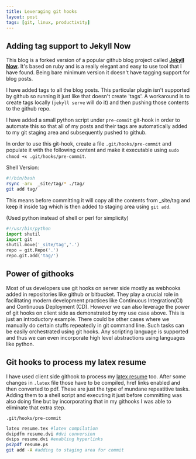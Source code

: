 ```yaml
---
title: Leveraging git hooks
layout: post
tags: [git, linux, productivity]
---
```


## Adding tag support to Jekyll Now 

This blog is a forked version of a popular github blog project called [**Jekyll Now**](https://github.com/barryclark/jekyll-now). It's based on ruby and is a really elegant and easy to use tool that I have found. Being bare minimum version it doesn't have tagging support for blog posts.

I have added tags to all the blog posts. This particular plugin isn't supported by github so running it just like that doesn't create 'tags'. A workaround is to create tags locally (`jekyll serve` will do it) and then pushing those contents to the github repo.

I have added a small python script under `pre-commit` git-hook in order to automate this so that all of my posts and their tags are automatically added to my git staging area and subsequently pushed to github.


In order to use this git-hook, create a file `.git/hooks/pre-commit` and populate it with the following content and make it executable using `sudo chmod +x .git/hooks/pre-commit`. 

Shell Version:
```sh
#!/bin/bash
rsync -arv  _site/tag/* ./tag/
git add tag/
```

This means before committing it will copy all the contents from _site/tag and keep it inside tag which is then added to staging area using `git add`.


(Used python instead of shell or perl for simplicity)

```python
#!/usr/bin/python
import shutil
import git
shutil.move('_site/tag','.')
repo = git.Repo('.')
repo.git.add('tag/')
```

## Power of githooks

Most of us developers use git hooks on server side mostly as webhooks added in repositories like github or bitbucket. They play a crucial role in facilitating modern development practices like Continuous Integration(CI) and Continuous Deployment (CD). However we can also leverage the power of git hooks on client side as demonstrated by my use case above. This is just an introductory example. There could be other cases where we manually do certain stuffs repeatedly in git command line. Such tasks can be easily orchestrated using git hooks. Any scripting language is supported and thus we can even incorporate high level abstractions using languages like python. 

## Git hooks to process my latex resume

I have used client side githook to process my [latex resume](https://github.com/sudipbhandari126/sudip_resume) too. After some changes in `.latex` file those have to be compiled, href links enabled and then converted to pdf. These are just the type of mundane repeatitive tasks. Adding them to a shell script and executing it just before committing was also doing fine but by incorporating that in my githooks I was able to eliminate that extra step.

`.git/hooks/pre-commit`

```sh
latex resume.tex #latex compilation
dvipdfm resume.dvi #dvi conversion
dvips resume.dvi #enabling hyperlinks
ps2pdf resume.ps
git add -A #adding to staging area for commit
```


